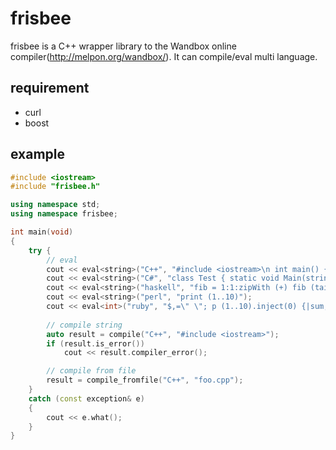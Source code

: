 frisbee
=======

frisbee is a C++ wrapper library to the Wandbox online compiler(http://melpon.org/wandbox/). It can compile/eval multi language.

requirement
----
- curl
- boost

example
----

```cpp
#include <iostream>
#include "frisbee.h"

using namespace std;
using namespace frisbee;

int main(void)
{
    try {
        // eval    
        cout << eval<string>("C++", "#include <iostream>\n int main() { std::cout << \"C++\" << std::endl; }");
        cout << eval<string>("C#", "class Test { static void Main(string[] args) { System.Console.WriteLine(\"C#\"); } }");
        cout << eval<string>("haskell", "fib = 1:1:zipWith (+) fib (tail fib)\nmain = do print $ take 5 $ fib");
        cout << eval<string>("perl", "print (1..10)");
        cout << eval<int>("ruby", "$,=\" \"; p (1..10).inject(0) {|sum, i| sum + i }");
        
        // compile string
        auto result = compile("C++", "#include <iostream>");
        if (result.is_error())
            cout << result.compiler_error();

        // compile from file
        result = compile_fromfile("C++", "foo.cpp");
    }
    catch (const exception& e)
    {
        cout << e.what();
    }
}
```
